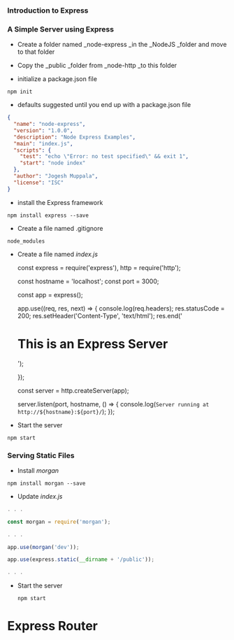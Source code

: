 ### Introduction to Express

### A Simple Server using Express

* Create a folder named _node-express _in the _NodeJS _folder and move to that folder

* Copy the _public _folder from _node-http _to this folder

* initialize a package.json file

```
npm init
```

* defaults suggested until you end up with a package.json file

```json
{
  "name": "node-express",
  "version": "1.0.0",
  "description": "Node Express Examples",
  "main": "index.js",
  "scripts": {
    "test": "echo \"Error: no test specified\" && exit 1",
    "start": "node index"
  },
  "author": "Jogesh Muppala",
  "license": "ISC"
}

```

* install the Express framework

```
npm install express --save
```

* Create a file named .gitignore

```
node_modules
```

* Create a file named _index.js_

    const express = require('express'),
         http = require('http');

    const hostname = 'localhost';
    const port = 3000;

    const app = express();

    app.use((req, res, next) => {
      console.log(req.headers);
      res.statusCode = 200;
      res.setHeader('Content-Type', 'text/html');
      res.end('<html><body><h1>This is an Express Server</h1></body></html>');

    });

    const server = http.createServer(app);

    server.listen(port, hostname, () => {
      console.log(`Server running at http://${hostname}:${port}/`);
    });

* Start the server

```
npm start
```

### Serving Static Files

* Install _morgan_

```
npm install morgan --save
```

* Update _index.js_

```js
. . .

const morgan = require('morgan');

. . .

app.use(morgan('dev'));

app.use(express.static(__dirname + '/public'));

. . .
```

* Start the server

  ```
  npm start

  ```

# Express Router



